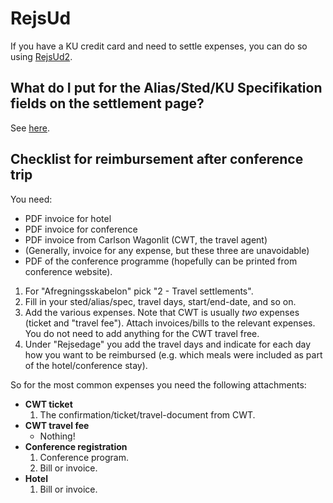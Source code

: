 # RejsUd

If you have a KU credit card and need to settle expenses, you can do so using
[RejsUd2](https://kunet.ku.dk/faculty-and-department/diku/finances/Pages/expense-claims.aspx).

## What do I put for the Alias/Sted/KU Specifikation fields on the settlement page?
See [here](https://kunet.ku.dk/faculty-and-department/diku/finances/Pages/Unit-number-alias-UCPH-specification.aspx).

## Checklist for reimbursement after conference trip

You need:

* PDF invoice for hotel
* PDF invoice for conference
* PDF invoice from Carlson Wagonlit (CWT, the travel agent)
* (Generally, invoice for any expense, but these three are unavoidable)
* PDF of the conference programme (hopefully can be printed from conference website).

1. For "Afregningsskabelon" pick "2 - Travel settlements".
2. Fill in your sted/alias/spec, travel days, start/end-date, and so on.
3. Add the various expenses.  Note that CWT is usually *two* expenses
   (ticket and "travel fee").  Attach invoices/bills to the relevant
   expenses.  You do not need to add anything for the CWT travel free.
4. Under "Rejsedage" you add the travel days and indicate for each day
   how you want to be reimbursed (e.g. which meals were included as
   part of the hotel/conference stay).

So for the most common expenses you need the following attachments:

* **CWT ticket**
  1. The confirmation/ticket/travel-document from CWT.
* **CWT travel fee**
  * Nothing!
* **Conference registration**
  1. Conference program.
  2. Bill or invoice.
* **Hotel**
  1. Bill or invoice.
